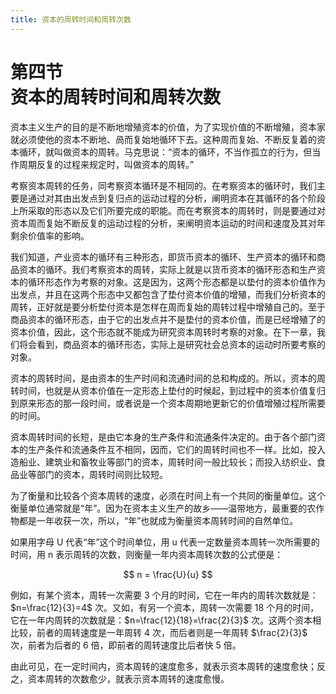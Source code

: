 ```yaml
---
title: 资本的周转时间和周转次数
---
```


# 第四节<br>**资本的周转时间&ZeroWidthSpace;和周转次数**

资本主义生产的目的是不断地增殖资本的价值，为了实现价值的不断增殖，资本家就必须使他的资本不断地、咼而复始地循环下去。这种周而复始、不断反复着的资本循环，就叫做资本的周转。马克思说：“资本的循环，不当作孤立的行为，但当作周期反复的过程来规定时，叫做资本的周转。”

考察资本周转的任务，同考察资本循环是不相同的。在考察资本的循环时，我们主要是通过对其由出发点到复归点的运动过程的分析，阐明资本在其循环的各个阶段上所采取的形态以及它们所要完成的职能。而在考察资本的周转时，则是要通过对资本周而复始不断反复的运动过程的分析，来阐明资本运动的时间和速度及其对年剩余价值率的影响。

我们知道，产业资本的循环有三种形态，即货币资本的循环、生产资本的循环和商品资本的循环。我们考察资本的周转，实际上就是以货币资本的循环形态和生产资本的循环形态作为考察的对象。这是因为，这两个形态都是以垫付的资本价值作为出发点，并且在这两个形态中又都包含了垫付资本价值的增殖，而我们分析资本的周转，正好就是要分析垫付资本是怎样在周而复始的周转过程中增殖自己的。至于商品资本的循环形态，由于它的出发点并不是垫付的资本价值，而是已经增殖了的资本价值，因此，这个形态就不能成为研究资本周转时考察的对象。在下一章，我们将会看到，商品资本的循环形态，实际上是研究社会总资本的运动时所要考察的对象。

资本的周转时间，是由资本的生产时间和流通时间的总和构成的。所以，资本的周转时间，也就是从资本价值在一定形态上垫付的时候起，到过程中的资本价值复归到原来形态的那一段时间，或者说是一个资本周期地更新它的价值增殖过程所需要的时间。

资本周转时间的长短，是由它本身的生产条件和流通条件决定的。由于各个部门资本的生产条件和流通条件互不相同，因而，它们的周转时间也不一样。比如，投入造船业、建筑业和畜牧业等部门的资本，周转时间一般比较长；而投入纺织业、食品业等部门的资本，周转时间则比较短。

为了衡量和比较各个资本周转的速度，必须在时间上有一个共同的衡量单位。这个衡量单位通常就是“年”。因为在资本主义生产的故乡——温带地方，最重要的农作物都是一年收获一次，所以，“年”也就成为衡量资本周转时间的自然单位。

如果用字母 U 代表“年”这个时间单位，用 u 代表一定数量资本周转一次所需要的时间，用 n 表示周转的次数，则衡量一年内资本周转次数的公式便是：

$$
n = \frac{U}{u}
$$

例如，有某个资本，周转一次需要 3 个月的时间，它在一年内的周转次数就是：$n=\frac{12}{3}=4$ 次。又如，有另一个资本，周转一次需要 18 个月的时间，它在一年内周转的次数就是：$n=\frac{12}{18}=\frac{2}{3}$ 次。这两个资本相比较，前者的周转速度是一年周转 4 次，而后者则是一年周转 $\frac{2}{3}$ 次，前者为后者的 6 倍，即前者的周转速度比后者快 5 倍。

由此可见，在一定时间内，资本周转的速度愈多，就表示资本周转的速度愈快；反之，资本周转的次数愈少，就表示资本周转的速度愈慢。